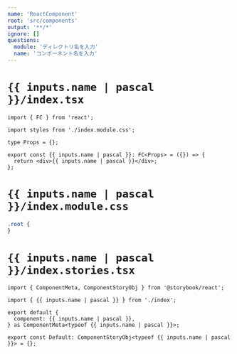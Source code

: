 ```yaml
---
name: 'ReactComponent'
root: 'src/components'
output: '**/*'
ignore: []
questions:
  module: 'ディレクトリ名を入力'
  name: 'コンポーネント名を入力'
---
```


# `{{ inputs.name | pascal }}/index.tsx`

```tsx
import { FC } from 'react';

import styles from './index.module.css';

type Props = {};

export const {{ inputs.name | pascal }}: FC<Props> = ({}) => {
  return <div>{{ inputs.name | pascal }}</div>;
};
```

# `{{ inputs.name | pascal }}/index.module.css`

```css
.root {
}
```

# `{{ inputs.name | pascal }}/index.stories.tsx`

```tsx
import { ComponentMeta, ComponentStoryObj } from '@storybook/react';

import { {{ inputs.name | pascal }} } from './index';

export default {
  component: {{ inputs.name | pascal }},
} as ComponentMeta<typeof {{ inputs.name | pascal }}>;

export const Default: ComponentStoryObj<typeof {{ inputs.name | pascal }}> = {};
```
